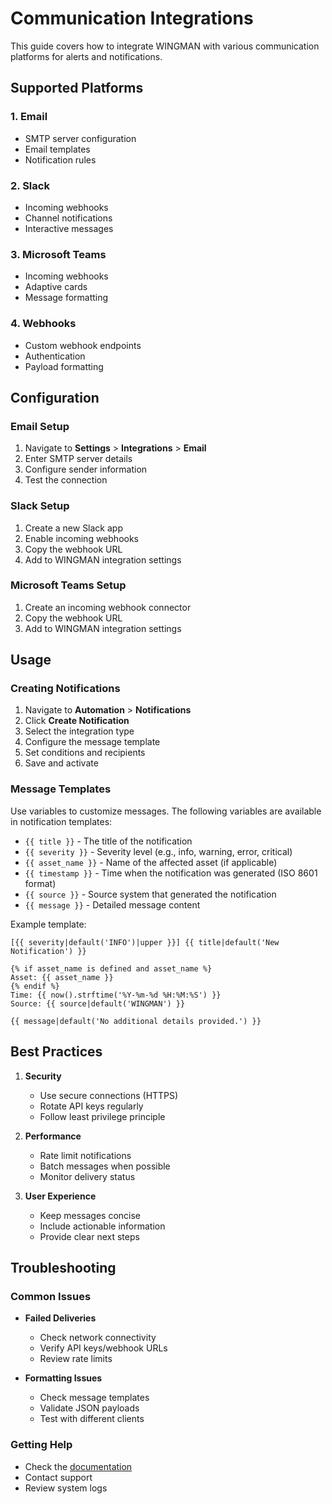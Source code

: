 # Communication Integrations

This guide covers how to integrate WINGMAN with various communication platforms for alerts and notifications.

## Supported Platforms

### 1. Email
- SMTP server configuration
- Email templates
- Notification rules

### 2. Slack
- Incoming webhooks
- Channel notifications
- Interactive messages

### 3. Microsoft Teams
- Incoming webhooks
- Adaptive cards
- Message formatting

### 4. Webhooks
- Custom webhook endpoints
- Authentication
- Payload formatting

## Configuration

### Email Setup

1. Navigate to **Settings** > **Integrations** > **Email**
2. Enter SMTP server details
3. Configure sender information
4. Test the connection

### Slack Setup

1. Create a new Slack app
2. Enable incoming webhooks
3. Copy the webhook URL
4. Add to WINGMAN integration settings

### Microsoft Teams Setup

1. Create an incoming webhook connector
2. Copy the webhook URL
3. Add to WINGMAN integration settings

## Usage

### Creating Notifications

1. Navigate to **Automation** > **Notifications**
2. Click **Create Notification**
3. Select the integration type
4. Configure the message template
5. Set conditions and recipients
6. Save and activate

### Message Templates

Use variables to customize messages. The following variables are available in notification templates:

- `{{ title }}` - The title of the notification
- `{{ severity }}` - Severity level (e.g., info, warning, error, critical)
- `{{ asset_name }}` - Name of the affected asset (if applicable)
- `{{ timestamp }}` - Time when the notification was generated (ISO 8601 format)
- `{{ source }}` - Source system that generated the notification
- `{{ message }}` - Detailed message content

Example template:
```
[{{ severity|default('INFO')|upper }}] {{ title|default('New Notification') }}

{% if asset_name is defined and asset_name %}
Asset: {{ asset_name }}
{% endif %}
Time: {{ now().strftime('%Y-%m-%d %H:%M:%S') }}
Source: {{ source|default('WINGMAN') }}

{{ message|default('No additional details provided.') }}
```

## Best Practices

1. **Security**
   - Use secure connections (HTTPS)
   - Rotate API keys regularly
   - Follow least privilege principle

2. **Performance**
   - Rate limit notifications
   - Batch messages when possible
   - Monitor delivery status

3. **User Experience**
   - Keep messages concise
   - Include actionable information
   - Provide clear next steps

## Troubleshooting

### Common Issues

- **Failed Deliveries**
  - Check network connectivity
  - Verify API keys/webhook URLs
  - Review rate limits

- **Formatting Issues**
  - Check message templates
  - Validate JSON payloads
  - Test with different clients

### Getting Help

- Check the [documentation](https://docs.wingman.peakdefence.com)
- Contact support
- Review system logs
